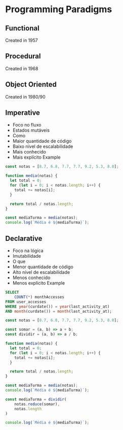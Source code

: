# Programming Paradigms

## Functional

Created in 1957

## Procedural

Created in 1968

## Object Oriented

Created in 1980/90

## Imperative

- Foco no fluxo
- Estados mutáveis
- Como
- Maior quantidade de código
- Baixo nível de escalabilidade
- Mais conhecido
- Mais explícito
  Example

```javascript
const notas = [8.7, 6.8, 7.7, 7.7, 9.2, 5.3, 8.0];

function media(notas) {
  let total = 0;
  for (let i = 0; i < notas.length; i++) {
    total += notas[i];
  }

  return total / notas.length;
}

const mediaTurma = media(notas);
console.log(`Média é ${mediaTurma}`);
```

## Declarative

- Foco na lógica
- Imutabilidade
- O que
- Menor quantidade de código
- Alto nível de escalabilidade
- Menos conhecido
- Menos explícito
  Example

```SQL
SELECT
    COUNT(*) monthAccesses
FROM user_accesses
WHERE year(curdate()) = year(last_activity_at)
AND month(curdate()) = month(last_activity_at);
```

```javascript
const notas = [8.7, 6.8, 7.7, 7.7, 9.2, 5.3, 8.0];

const somar = (a, b) => a + b;
const dividir = (a, b) => a / b;

function media(notas) {
  let total = 0;
  for (let i = 0; i < notas.length; i++) {
    total += notas[i];
  }

  return total / notas.length;
}

const mediaTurma = media(notas);
console.log(`Média é ${mediaTurma}`);

const mediaTurma = dividir(
    notas.reduce(somar),
    notas.length
)

console.log(`Média é ${mediaTurma}`);
``` 
